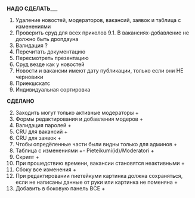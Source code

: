 ________НАДО СДЕЛАТЬ___________

1. Удаление новостей, модераторов, вакансий, заявок и таблица с изменениями
9. Проверить сруд для всех приколов
    9.1. В вакансиях-добавление не должно быть дропдауна
11. Валидация ?
13. Перечитать документацию
14. Пересмотреть презентацию 
16. Сруд везде как у новостей
17. Новости и вакансии имеют дату публикации, только если они НЕ черновики
18. Приекшскатс
20. Индивидуальная сортировка


________СДЕЛАНО________

2. Заходить могут только активные модераторы +
3. Формы редактирования и добавления модеров +
4. Валидация паролей +
5. CRU для вакансий +
6. CRU для заявок +
7. Чтобы опредёленные части были видны только для админов +
8. Таблица с изменениями +- Pieteikumi(id)/Moderatori +
10. Скрипт +
12. При прошедствию времени, вакансии становятся неактивными +
15. Сбоку все изменения +
21. При редактировании пиетейкуми картинка должна сохраняться, если не написаны данные от руки или картинка не поменяна +
22. Добавить в боковую панель ВСЕ +
